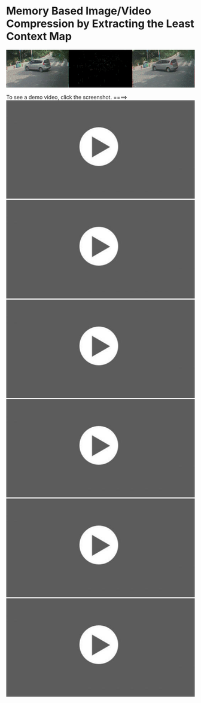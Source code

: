 # Memory Based Image/Video Compression by Extracting the Least Context Map

![image](https://github.com/leastcontextmap/contextmap/blob/master/img/concat_19_05_505-5601.gif)


To see a demo video, click the screenshot. ====>
[![asciicast](https://github.com/leastcontextmap/contextmap/blob/master/img/LDF0SU0.png)](https://youtu.be/MgY5icTQ2aU)
[![asciicast](https://github.com/leastcontextmap/contextmap/blob/master/img/LDF0SU0.png)](https://youtu.be/ZJH_0W_lntg)
[![asciicast](https://github.com/leastcontextmap/contextmap/blob/master/img/LDF0SU0.png)](https://youtu.be/aYetg89zF5I)
[![asciicast](https://github.com/leastcontextmap/contextmap/blob/master/img/LDF0SU0.png)](https://youtu.be/rBAYBABRx88)
[![asciicast](https://github.com/leastcontextmap/contextmap/blob/master/img/LDF0SU0.png)](https://youtu.be/PSpUUHdwS00)
[![asciicast](https://github.com/leastcontextmap/contextmap/blob/master/img/LDF0SU0.png)](https://youtu.be/8sBFAq1x6Jo)
